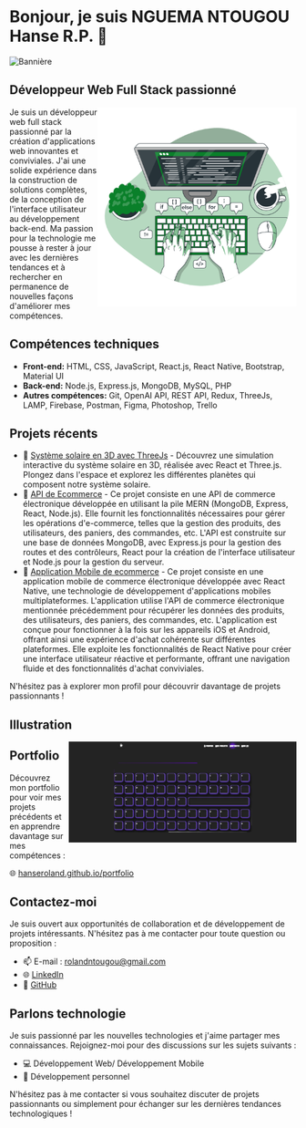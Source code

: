 # Bonjour, je suis NGUEMA NTOUGOU Hanse R.P. 👋

![Bannière](https://img.shields.io/badge/NGUEMA%20NTOUGOU%20Hanse%20R.P.-Développeur%20Web%20Full%20Stack%20passionné%20de%20la%20pile%20MERN-brightgreen)

## Développeur Web Full Stack passionné

<img align="right" src="https://github.com/hanseroland/hanseroland/blob/main/Code%20typing-bro.png" width="350">

Je suis un développeur web full stack passionné par la création d'applications web innovantes et conviviales. J'ai une solide expérience dans la construction de solutions complètes, de la conception de l'interface utilisateur au développement back-end. Ma passion pour la technologie me pousse à rester à jour avec les dernières tendances et à rechercher en permanence de nouvelles façons d'améliorer mes compétences.

## Compétences techniques

- **Front-end:** HTML, CSS, JavaScript, React.js, React Native, Bootstrap, Material UI
- **Back-end:** Node.js, Express.js, MongoDB, MySQL, PHP
- **Autres compétences:** Git, OpenAI API, REST API, Redux, ThreeJs, LAMP, Firebase, Postman, Figma, Photoshop, Trello

## Projets récents

- 🚀 [Système solaire en 3D avec ThreeJs](https://github.com/hanseroland/systemeSolaire) - Découvrez une simulation interactive du système solaire en 3D, réalisée avec React et Three.js. Plongez dans l'espace et explorez les différentes planètes qui composent notre système solaire.
- 🚀 [API de Ecommerce](https://github.com/hanseroland/eshop) - Ce projet consiste en une API de commerce électronique développée en utilisant la pile MERN (MongoDB, Express, React, Node.js). Elle fournit les fonctionnalités nécessaires pour gérer les opérations d'e-commerce, telles que la gestion des produits, des utilisateurs, des paniers, des commandes, etc. L'API est construite sur une base de données MongoDB, avec Express.js pour la gestion des routes et des contrôleurs, React pour la création de l'interface utilisateur et Node.js pour la gestion du serveur.
- 🚀 [Application Mobile de ecommerce](https://github.com/hanseroland/my-eshop) - Ce projet consiste en une application mobile de commerce électronique développée avec React Native, une technologie de développement d'applications mobiles multiplateformes. L'application utilise l'API de commerce électronique mentionnée précédemment pour récupérer les données des produits, des utilisateurs, des paniers, des commandes, etc. L'application est conçue pour fonctionner à la fois sur les appareils iOS et Android, offrant ainsi une expérience d'achat cohérente sur différentes plateformes. Elle exploite les fonctionnalités de React Native pour créer une interface utilisateur réactive et performante, offrant une navigation fluide et des fonctionnalités d'achat conviviales.

N'hésitez pas à explorer mon profil pour découvrir davantage de projets passionnants !

## Illustration

<img align="right" src="https://github.com/hanseroland/hanseroland/blob/main/monportfolio.PNG" width="400">

## Portfolio

Découvrez mon portfolio pour voir mes projets précédents et en apprendre davantage sur mes compétences :

🌐 [hanseroland.github.io/portfolio](https://hanseroland.github.io/portfolio)

## Contactez-moi

Je suis ouvert aux opportunités de collaboration et de développement de projets intéressants. N'hésitez pas à me contacter pour toute question ou proposition :

- 📫 E-mail : [rolandntougou@gmail.com](mailto:rolandntougou@gmail.com)
- 🌐 [LinkedIn](https://www.linkedin.com/in/hanse-r-p-nguema-ntougou-16a907220/)
- 🐙 [GitHub](https://github.com/hanseroland)


## Parlons technologie

Je suis passionné par les nouvelles technologies et j'aime partager mes connaissances. Rejoignez-moi pour des discussions sur les sujets suivants :

- 💻 Développement Web/ Développement Mobile
- 🚀 Développement personnel

N'hésitez pas à me contacter si vous souhaitez discuter de projets passionnants ou simplement pour échanger sur les dernières tendances technologiques !

